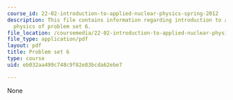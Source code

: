 ```yaml
---
course_id: 22-02-introduction-to-applied-nuclear-physics-spring-2012
description: This file contains information regarding introduction to applied nuclear
  physics of problem set 6.
file_location: /coursemedia/22-02-introduction-to-applied-nuclear-physics-spring-2012/eb032aa499c748c9f82e83bcda62ebe7_MIT22_02S12_pset6.pdf
file_type: application/pdf
layout: pdf
title: Problem set 6
type: course
uid: eb032aa499c748c9f82e83bcda62ebe7

---
```

None